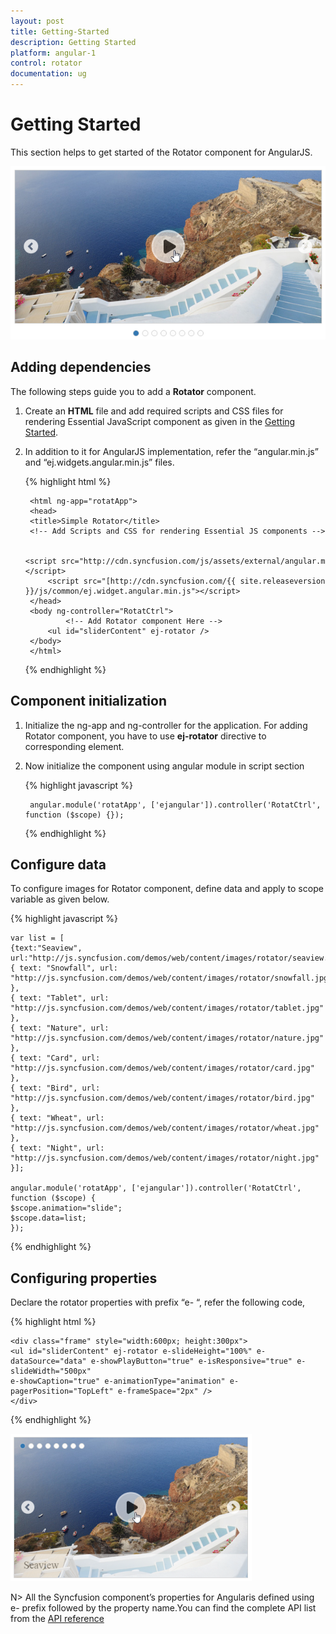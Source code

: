 ```yaml
---
layout: post
title: Getting-Started
description: Getting Started
platform: angular-1
control: rotator
documentation: ug
---
```


# Getting Started

This section helps to get started of the Rotator component for AngularJS. 

![](getting-started-images\getting-started1.png)

## Adding dependencies

The following steps guide you to add a **Rotator** component.

1. Create an **HTML** file and add required scripts and CSS files for rendering Essential JavaScript component as given in the [Getting Started](https://help.syncfusion.com/js/angularjs).

2. In addition to it for AngularJS implementation, refer the “angular.min.js” and “ej.widgets.angular.min.js” files.

    {% highlight html %}

        <html ng-app="rotatApp">
        <head>
        <title>Simple Rotator</title>
        <!-- Add Scripts and CSS for rendering Essential JS components --> 

            <script src="http://cdn.syncfusion.com/js/assets/external/angular.min.js"></script>
            <script src="[http://cdn.syncfusion.com/{{ site.releaseversion }}/js/common/ej.widget.angular.min.js"></script>
        </head>
        <body ng-controller="RotatCtrl">
                <!-- Add Rotator component Here -->
            <ul id="sliderContent" ej-rotator />
        </body>
        </html>

    {% endhighlight %}

## Component initialization

1. Initialize the ng-app and ng-controller for the application. For adding Rotator component, you have to use **ej-rotator** directive to corresponding element.

2. Now initialize the component using angular module in script section

    {% highlight javascript %}

        angular.module('rotatApp', ['ejangular']).controller('RotatCtrl', function ($scope) {});

    {% endhighlight %}


## Configure data

To configure images for Rotator component, define data and apply to scope variable as given below.

{% highlight javascript %}

    var list = [
    {text:"Seaview", url:"http://js.syncfusion.com/demos/web/content/images/rotator/seaview.jpg"},
    { text: "Snowfall", url: "http://js.syncfusion.com/demos/web/content/images/rotator/snowfall.jpg" },
    { text: "Tablet", url: "http://js.syncfusion.com/demos/web/content/images/rotator/tablet.jpg" },
    { text: "Nature", url: "http://js.syncfusion.com/demos/web/content/images/rotator/nature.jpg" },
    { text: "Card", url: "http://js.syncfusion.com/demos/web/content/images/rotator/card.jpg" },
    { text: "Bird", url: "http://js.syncfusion.com/demos/web/content/images/rotator/bird.jpg" },
    { text: "Wheat", url: "http://js.syncfusion.com/demos/web/content/images/rotator/wheat.jpg" },
    { text: "Night", url: "http://js.syncfusion.com/demos/web/content/images/rotator/night.jpg" }];

    angular.module('rotatApp', ['ejangular']).controller('RotatCtrl', function ($scope) {
    $scope.animation="slide";
    $scope.data=list;
    });

{% endhighlight %}

## Configuring properties

Declare the rotator properties with prefix “e- “, refer the following code,

{% highlight html %}

    <div class="frame" style="width:600px; height:300px">
    <ul id="sliderContent" ej-rotator e-slideHeight="100%" e-dataSource="data" e-showPlayButton="true" e-isResponsive="true" e-slideWidth="500px"
    e-showCaption="true" e-animationType="animation" e-pagerPosition="TopLeft" e-frameSpace="2px" />
    </div>

{% endhighlight %}



![](getting-started-images\configuring-properties_img1.png)



N> All the Syncfusion component’s properties for Angularis defined using e- prefix followed by the property name.You can find the complete API list from the [API reference](https://help.syncfusion.com/js/api/ejrotator)


